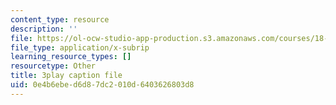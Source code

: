 ```yaml
---
content_type: resource
description: ''
file: https://ol-ocw-studio-app-production.s3.amazonaws.com/courses/18-065-matrix-methods-in-data-analysis-signal-processing-and-machine-learning-spring-2018/0e4b6ebed6d87dc2010d6403626803d8_sx00s7nYmRM.srt
file_type: application/x-subrip
learning_resource_types: []
resourcetype: Other
title: 3play caption file
uid: 0e4b6ebe-d6d8-7dc2-010d-6403626803d8
---
```

